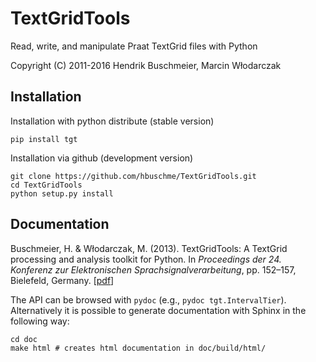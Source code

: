 # TextGridTools

Read, write, and manipulate Praat TextGrid files with Python

Copyright (C) 2011-2016 Hendrik Buschmeier, Marcin Włodarczak

## Installation

Installation with python distribute (stable version)

    pip install tgt

Installation via github (development version)

    git clone https://github.com/hbuschme/TextGridTools.git
    cd TextGridTools
    python setup.py install

## Documentation

Buschmeier, H. &amp; Włodarczak, M. (2013). TextGridTools: A TextGrid processing and analysis toolkit for Python. In <em>Proceedings der 24. Konferenz zur Elektronischen Sprachsignalverarbeitung</em>, pp. 152–157, Bielefeld, Germany. [<a href="https://pub.uni-bielefeld.de/download/2561620/2563287">pdf</a>]</p>

The API can be browsed with `pydoc` (e.g., `pydoc tgt.IntervalTier`). Alternatively it is possible to generate documentation with Sphinx in the following way:

    cd doc
    make html # creates html documentation in doc/build/html/
